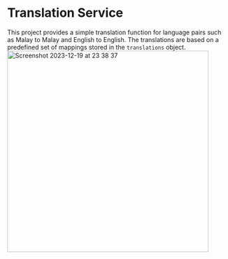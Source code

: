 # Translation Service

This project provides a simple translation function for language pairs such as Malay to Malay and English to English. The translations are based on a predefined set of mappings stored in the `translations` object.
<img width="460" alt="Screenshot 2023-12-19 at 23 38 37" src="https://github.com/gusche85/translator/assets/149746619/d3869606-55fd-457b-9732-62bb04e47536">
